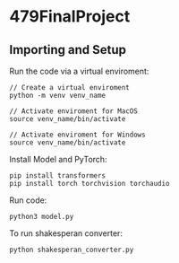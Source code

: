 # 479FinalProject

## Importing and Setup

Run the code via a virtual enviroment:
    
    // Create a virtual enviroment
    python -m venv venv_name

    // Activate enviroment for MacOS
    source venv_name/bin/activate

    // Activate enviroment for Windows
    source venv_name/bin/activate

Install Model and PyTorch:

    pip install transformers
    pip install torch torchvision torchaudio

Run code:

    python3 model.py



To run shakesperan converter:

    python shakesperan_converter.py


